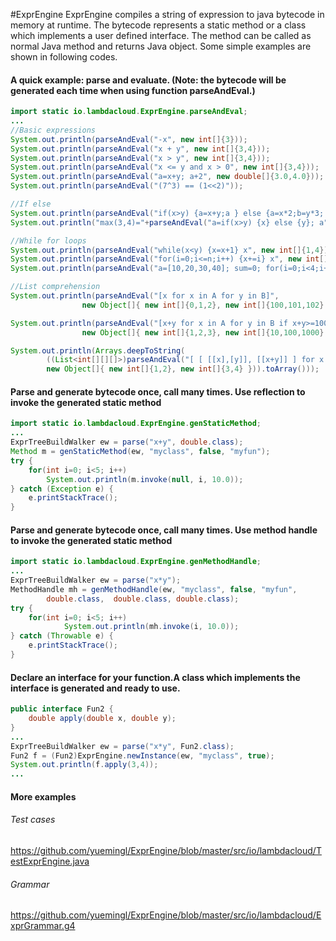 #ExprEngine
ExprEngine compiles a string of expression to java bytecode in memory at runtime. The bytecode represents a static method or a class which implements a user defined interface. The method can be called as normal Java method and returns Java object. Some simple examples are shown in following codes.  

#### A quick example: parse and evaluate. (Note: the bytecode will be generated each time when using function parseAndEval.)
```Java
import static io.lambdacloud.ExprEngine.parseAndEval;
...
//Basic expressions
System.out.println(parseAndEval("-x", new int[]{3}));
System.out.println(parseAndEval("x + y", new int[]{3,4}));
System.out.println(parseAndEval("x > y", new int[]{3,4}));
System.out.println(parseAndEval("x <= y and x > 0", new int[]{3,4}));
System.out.println(parseAndEval("a=x+y; a+2", new double[]{3.0,4.0}));
System.out.println(parseAndEval("(7^3) == (1<<2)"));

//If else 
System.out.println(parseAndEval("if(x>y) {a=x+y;a } else {a=x*2;b=y*3; if(x<0) {x-1} else {a+b} }", new double[]{3,4}));
System.out.println("max(3,4)="+parseAndEval("a=if(x>y) {x} else {y}; a", new int[]{3,4}));

//While for loops
System.out.println(parseAndEval("while(x<y) {x=x+1} x", new int[]{1,4}));
System.out.println(parseAndEval("for(i=0;i<=n;i++) {x+=i} x", new int[]{100,0}));
System.out.println(parseAndEval("a=[10,20,30,40]; sum=0; for(i=0;i<4;i++) { sum+=a[i] } sum"));

//List comprehension
System.out.println(parseAndEval("[x for x in A for y in B]",
				new Object[]{ new int[]{0,1,2}, new int[]{100,101,102} }));

System.out.println(parseAndEval("[x+y for x in A for y in B if x+y>=1000]",
				new Object[]{ new int[]{1,2,3}, new int[]{10,100,1000} }));

System.out.println(Arrays.deepToString(
		((List<int[][][]>)parseAndEval("[ [ [[x],[y]], [[x+y]] ] for x in A for y in B]",
		new Object[]{ new int[]{1,2}, new int[]{3,4} })).toArray()));

```

####  Parse and generate bytecode once, call many times. Use reflection to invoke the generated static method

```Java
import static io.lambdacloud.ExprEngine.genStaticMethod;
...
ExprTreeBuildWalker ew = parse("x+y", double.class);
Method m = genStaticMethod(ew, "myclass", false, "myfun");
try {
	for(int i=0; i<5; i++)
		System.out.println(m.invoke(null, i, 10.0));
} catch (Exception e) {
	e.printStackTrace();
}

```
	
#### Parse and generate bytecode once, call many times. Use method handle to invoke the generated static method
```Java
import static io.lambdacloud.ExprEngine.genMethodHandle;
...
ExprTreeBuildWalker ew = parse("x*y");
MethodHandle mh = genMethodHandle(ew, "myclass", false, "myfun", 
		double.class,  double.class, double.class);
try {
	for(int i=0; i<5; i++)
			System.out.println(mh.invoke(i, 10.0));
} catch (Throwable e) {
	e.printStackTrace();
}
```

#### Declare an interface for your function.A class which implements the interface is generated and ready to use.
```Java
public interface Fun2 {
	double apply(double x, double y);
}
...
ExprTreeBuildWalker ew = parse("x*y", Fun2.class);
Fun2 f = (Fun2)ExprEngine.newInstance(ew, "myclass", true);
System.out.println(f.apply(3,4));
...

```

#### More examples
###### Test cases
https://github.com/yuemingl/ExprEngine/blob/master/src/io/lambdacloud/TestExprEngine.java
###### Grammar
https://github.com/yuemingl/ExprEngine/blob/master/src/io/lambdacloud/ExprGrammar.g4

